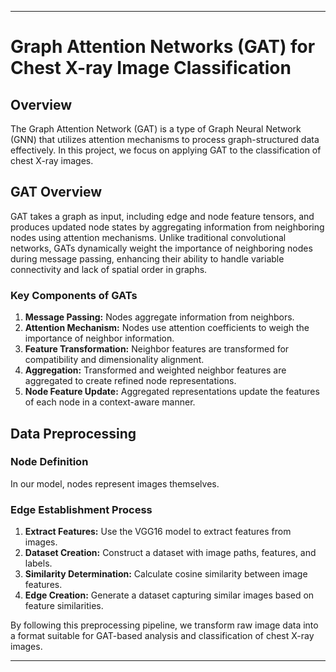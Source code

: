 
---

# Graph Attention Networks (GAT) for Chest X-ray Image Classification

## Overview

The Graph Attention Network (GAT) is a type of Graph Neural Network (GNN) that utilizes attention mechanisms to process graph-structured data effectively. In this project, we focus on applying GAT to the classification of chest X-ray images.

## GAT Overview

GAT takes a graph as input, including edge and node feature tensors, and produces updated node states by aggregating information from neighboring nodes using attention mechanisms. Unlike traditional convolutional networks, GATs dynamically weight the importance of neighboring nodes during message passing, enhancing their ability to handle variable connectivity and lack of spatial order in graphs.

### Key Components of GATs

1. **Message Passing:** Nodes aggregate information from neighbors.
2. **Attention Mechanism:** Nodes use attention coefficients to weigh the importance of neighbor information.
3. **Feature Transformation:** Neighbor features are transformed for compatibility and dimensionality alignment.
4. **Aggregation:** Transformed and weighted neighbor features are aggregated to create refined node representations.
5. **Node Feature Update:** Aggregated representations update the features of each node in a context-aware manner.

## Data Preprocessing

### Node Definition

In our model, nodes represent images themselves.

### Edge Establishment Process

1. **Extract Features:** Use the VGG16 model to extract features from images.
2. **Dataset Creation:** Construct a dataset with image paths, features, and labels.
3. **Similarity Determination:** Calculate cosine similarity between image features.
4. **Edge Creation:** Generate a dataset capturing similar images based on feature similarities.

By following this preprocessing pipeline, we transform raw image data into a format suitable for GAT-based analysis and classification of chest X-ray images.

---
